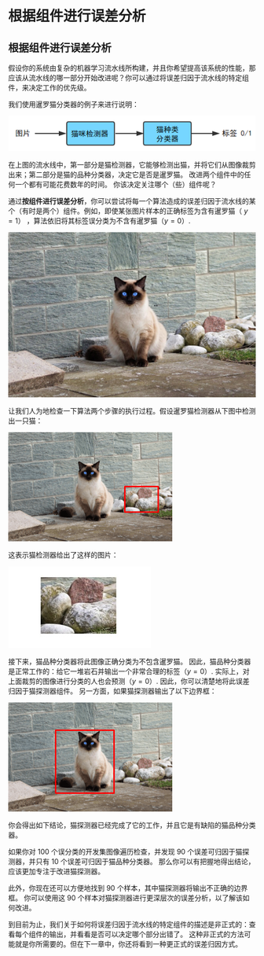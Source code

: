 # 根据组件进行误差分析
## 根据组件进行误差分析


假设你的系统由复杂的机器学习流水线所构建，并且你希望提高该系统的性能，那应该从流水线的哪一部分开始改进呢？你可以通过将误差归因于流水线的特定组件，来决定工作的优先级。

我们使用暹罗猫分类器的例子来进行说明：

![](../img/ch51_04.png)

在上图的流水线中，第一部分是猫检测器，它能够检测出猫，并将它们从图像裁剪出来；第二部分是猫的品种分类器，决定它是否是暹罗猫。 改进两个组件中的任何一个都有可能花费数年的时间。 你该决定关注哪个（些）组件呢？

通过**按组件进行误差分析**，你可以尝试将每一个算法造成的误差归因于流水线的某个（有时是两个）组件。例如，即使某张图片样本的正确标签为含有暹罗猫（ $y=1$） ，算法依旧将其标签误分类为不含有暹罗猫（$y=0$）.

![](../img/ch53_01.png)

让我们人为地检查一下算法两个步骤的执行过程。假设暹罗猫检测器从下图中检测出一只猫：

![](../img/ch53_02.png)

这表示猫检测器给出了这样的图片：

![](../img/ch53_04.jpeg)

接下来，猫品种分类器将此图像正确分类为不包含暹罗猫。 因此，猫品种分类器是正常工作的：给它一堆岩石并输出一个非常合理的标签（$y=0$）. 实际上，对上面裁剪的图像进行分类的人也会预测（$y=0$）. 因此，你可以清楚地将此误差归因于猫探测器组件。
另一方面，如果猫探测器输出了以下边界框：

![](../img/ch53_03.png)

你会得出如下结论，猫探测器已经完成了它的工作，并且它是有缺陷的猫品种分类器。

如果你对 100 个误分类的开发集图像遍历检查，并发现 90 个误差可归因于猫探测器，并只有 10 个误差可归因于猫品种分类器。 那么你可以有把握地得出结论，应该更加专注于改进猫探测器。

此外，你现在还可以方便地找到 90 个样本，其中猫探测器将输出不正确的边界框。 你可以使用这 90 个样本对猫探测器进行更深层次的误差分析，以了解该如何改进。

到目前为止，我们关于如何将误差归因于流水线的特定组件的描述是非正式的：查看每个组件的输出，并看看是否可以决定哪个部分出错了。 这种非正式的方法可能就是你所需要的。但在下一章中，你还将看到一种更正式的误差归因方式。